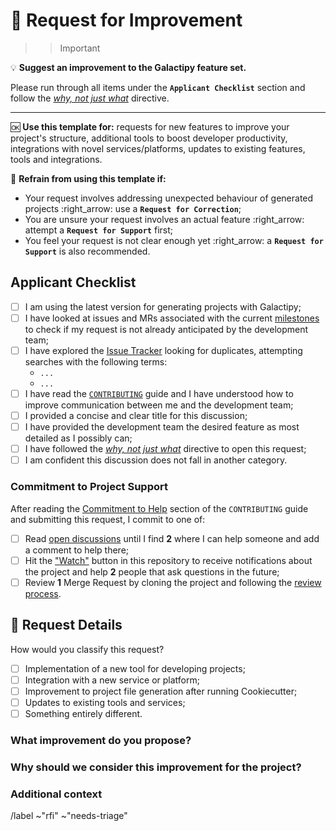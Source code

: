 # :bow: Request for Improvement

>>> [!important]
:bulb: **Suggest an improvement to the Galactipy feature set.**

Please run through all items under the **`Applicant Checklist`** section and follow the [_why, not just what_][1] directive.

---

:ok: **Use this template for:** requests for new features to improve your project's structure, additional tools to boost developer productivity, integrations with novel services/platforms, updates to existing features, tools and integrations.

:no_good: **Refrain from using this template if:**
- Your request involves addressing unexpected behaviour of generated projects :right_arrow: use a **`Request for Correction`**;
- You are unsure your request involves an actual feature :right_arrow: attempt a **`Request for Support`** first;
- You feel your request is not clear enough yet :right_arrow: a **`Request for Support`** is also recommended.
>>>

[1]: https://gitlab.com/galactipy/galactipy/-/blob/master/CONTRIBUTING.md#say-why-not-just-what

## Applicant Checklist

<!-- Please check all items with an `x` (like `[x]`) before proceeding -->

- [ ] I am using the latest version for generating projects with Galactipy;
- [ ] I have looked at issues and MRs associated with the current [milestones][2] to check if my request is not already anticipated by the development team;
- [ ] I have explored the [Issue Tracker][3] looking for duplicates, attempting searches with the following terms:
  <!-- List all searches you have performed -->
  - `...`
  - `...`
- [ ] I have read the [`CONTRIBUTING`][4] guide and I have understood how to improve communication between me and the development team;
- [ ] I provided a concise and clear title for this discussion;
- [ ] I have provided the development team the desired feature as most detailed as I possibly can;
- [ ] I have followed the [_why, not just what_][1] directive to open this request;
- [ ] I am confident this discussion does not fall in another category.

[2]: https://gitlab.com/galactipy/galactipy/-/milestones
[3]: https://gitlab.com/galactipy/galactipy/-/issues/?state=all&type%5B%5D=issue
[4]: https://gitlab.com/galactipy/galactipy/-/blob/master/CONTRIBUTING.md#contributing-through-user-requests

### Commitment to Project Support

After reading the [Commitment to Help][5] section of the `CONTRIBUTING` guide and submitting this request, I commit to one of:

- [ ] Read [open discussions][6] until I find **2** where I can help someone and add a comment to help there;
- [ ] Hit the ["Watch"][new7] button in this repository to receive notifications about the project and help **2** people that ask questions in the future;
- [ ] Review **1** Merge Request by cloning the project and following the [review process][7].

[5]: https://gitlab.com/galactipy/galactipy/-/blob/master/CONTRIBUTING.md#commitment-to-help
[6]: https://gitlab.com/galactipy/galactipy/-/issues/?type%5B%5D=issue
[new7]: https://gitlab.com/gitlab-org/gitlab-foss/-/issues/234#note_17497758
[7]: https://gitlab.com/galactipy/galactipy/-/blob/master/CONTRIBUTING.md#contributing-by-reviewing-changes

## :thought_balloon: Request Details

<!-- Please check the single most related item with an `x` (like `[x]`) -->

How would you classify this request?

- [ ] Implementation of a new tool for developing projects;
- [ ] Integration with a new service or platform;
- [ ] Improvement to project file generation after running Cookiecutter;
- [ ] Updates to existing tools and services;
- [ ] Something entirely different.

### What improvement do you propose?

<!-- Describe WHAT your request refers to, with as much detail as possible -->

### Why should we consider this improvement for the project?

<!--
  Defend the reasons why this improvement is important moving forward
  What problem does it solve?
  What benefits does it bring and to whom?
  What would be considered a successful outcome for this development from your perspective?

  Feel free to bring some of your personal experience as a Galactipy user to let us understand the circumstances that led to this request
-->

### Additional context

<!--
  Add any other information here
  Screenshots, links and any content that helps us better visualise your desired outcome are welcome!
-->

/label ~"rfi" ~"needs-triage"
